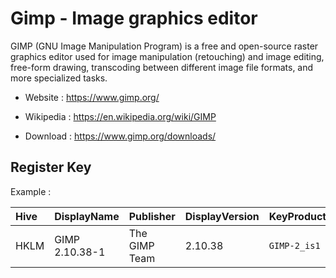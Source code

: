 # Gimp - Image graphics editor

GIMP (GNU Image Manipulation Program) is a free and open-source raster
graphics editor used for image manipulation (retouching) and image editing,
free-form drawing, transcoding between different image file formats,
and more specialized tasks. 

* Website : https://www.gimp.org/
* Wikipedia : https://en.wikipedia.org/wiki/GIMP

* Download : https://www.gimp.org/downloads/


## Register Key

Example :

 | Hive | DisplayName | Publisher | DisplayVersion | KeyProduct | UninstallExe |
 |:---- |:----------- |:--------- |:-------------- |:---------- |:------------ |
 | HKLM | GIMP 2.10.38-1 | The GIMP Team | 2.10.38 | `GIMP-2_is1` | `"C:\Program Files\GIMP 2\uninst\unins000.exe"` |
